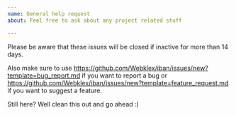 ```yaml
---
name: General help request
about: Feel free to ask about any project related stuff

---
```


Please be aware that these issues will be closed if inactive for more than 14 days.

Also make sure to use https://github.com/Webklex/iban/issues/new?template=bug_report.md if you want to report a bug 
or https://github.com/Webklex/iban/issues/new?template=feature_request.md if you want to suggest a feature.

Still here? Well clean this out and go ahead :)
